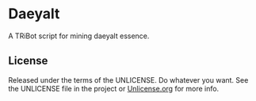 # Daeyalt

A TRiBot script for mining daeyalt essence.

## License

Released under the terms of the UNLICENSE.
Do whatever you want.
See the UNLICENSE file in the project or [Unlicense.org][] for more info.

[Unlicense.org]: <https://unlicense.org> "Unlicense homepage"
